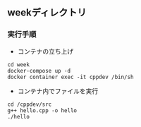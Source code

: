 ## weekディレクトリ

### 実行手順

* コンテナの立ち上げ
```
cd week
docker-compose up -d
docker container exec -it cppdev /bin/sh
```

* コンテナ内でファイルを実行
```
cd /cppdev/src
g++ hello.cpp -o hello
./hello
```